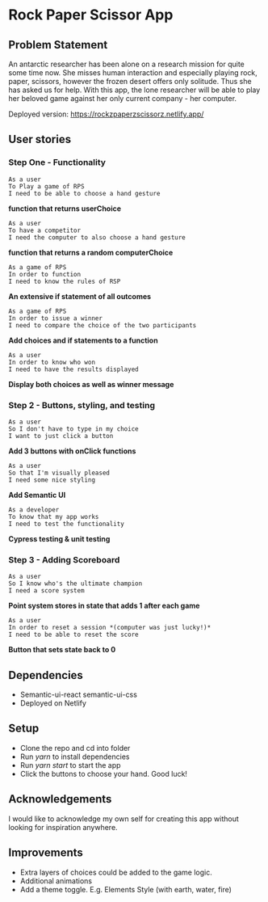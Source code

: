 # Rock Paper Scissor App

## Problem Statement

An antarctic researcher has been alone on a research mission for quite some time now. She misses human interaction and especially playing rock, paper, scissors, however the frozen desert offers only solitude. Thus she has asked us for help.
With this app, the lone researcher will be able to play her beloved game against her only current company - her computer.  

Deployed version: https://rockzpaperzscissorz.netlify.app/

## User stories

### Step One - Functionality 
```
As a user  
To Play a game of RPS  
I need to be able to choose a hand gesture  
```
**function that returns userChoice**
```
As a user  
To have a competitor  
I need the computer to also choose a hand gesture  
```
**function that returns a random computerChoice**
```
As a game of RPS  
In order to function  
I need to know the rules of RSP  
```
**An extensive if statement of all outcomes**
```
As a game of RPS  
In order to issue a winner  
I need to compare the choice of the two participants  
```
**Add choices and if statements to a function**
```
As a user  
In order to know who won  
I need to have the results displayed  
```
**Display both choices as well as winner message**

### Step 2 - Buttons, styling, and testing
```
As a user  
So I don't have to type in my choice  
I want to just click a button  
```
**Add 3 buttons with onClick functions**
```
As a user  
So that I'm visually pleased  
I need some nice styling  
```
**Add Semantic UI**
```
As a developer  
To know that my app works  
I need to test the functionality  
```
**Cypress testing & unit testing**

### Step 3 - Adding Scoreboard
```
As a user  
So I know who's the ultimate champion  
I need a score system  
```
**Point system stores in state that adds 1 after each game**
```
As a user  
In order to reset a session *(computer was just lucky!)*  
I need to be able to reset the score  
```
**Button that sets state back to 0**  

## Dependencies
* Semantic-ui-react semantic-ui-css
* Deployed on Netlify

## Setup
* Clone the repo and cd into folder
* Run *yarn* to install dependencies
* Run *yarn start* to start the app
* Click the buttons to choose your hand. Good luck!

## Acknowledgements
I would like to acknowledge my own self for creating this app without looking for inspiration anywhere.

## Improvements
* Extra layers of choices could be added to the game logic.
* Additional animations
* Add a theme toggle. E.g. Elements Style (with earth, water, fire)